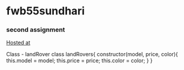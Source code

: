 # fwb55sundhari

### second assignment

[Hosted at](https://fwb55sundhari.herokuapp.com/)

Class - landRover class landRovers{ 
constructor(model, price, color){ 
this.model = model; 
this.price = price; 
this.color = color; 
} 
}
